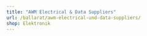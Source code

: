 ```yaml
---
title: "AWM Electrical & Data Suppliers"
url: /ballarat/awm-electrical-und-data-suppliers/
shop: Elektronik
---
```

